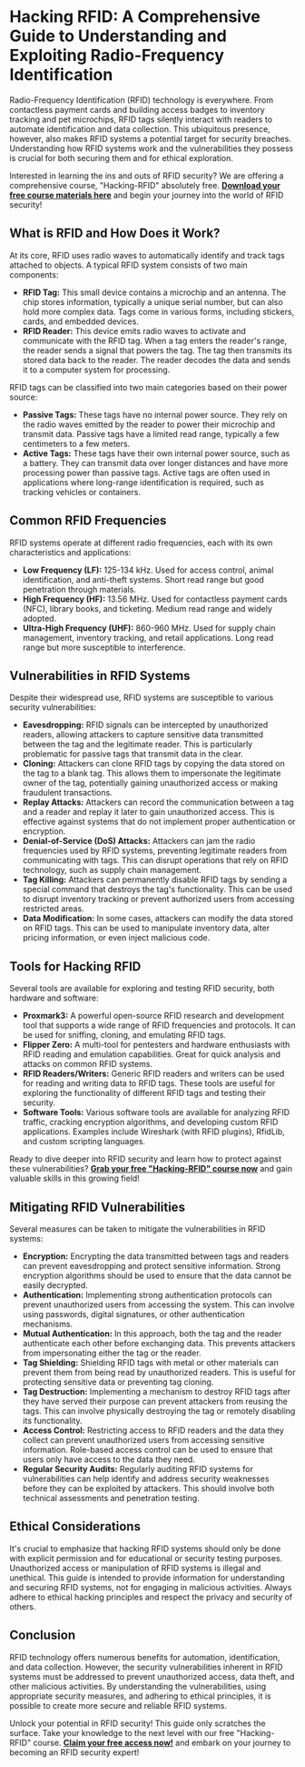 # Hacking RFID: A Comprehensive Guide to Understanding and Exploiting Radio-Frequency Identification

Radio-Frequency Identification (RFID) technology is everywhere. From contactless payment cards and building access badges to inventory tracking and pet microchips, RFID tags silently interact with readers to automate identification and data collection. This ubiquitous presence, however, also makes RFID systems a potential target for security breaches. Understanding how RFID systems work and the vulnerabilities they possess is crucial for both securing them and for ethical exploration.

Interested in learning the ins and outs of RFID security? We are offering a comprehensive course, "Hacking-RFID" absolutely free. [**Download your free course materials here**](https://udemywork.com/hacking-rfid) and begin your journey into the world of RFID security!

## What is RFID and How Does it Work?

At its core, RFID uses radio waves to automatically identify and track tags attached to objects. A typical RFID system consists of two main components:

*   **RFID Tag:** This small device contains a microchip and an antenna. The chip stores information, typically a unique serial number, but can also hold more complex data. Tags come in various forms, including stickers, cards, and embedded devices.
*   **RFID Reader:** This device emits radio waves to activate and communicate with the RFID tag. When a tag enters the reader's range, the reader sends a signal that powers the tag. The tag then transmits its stored data back to the reader. The reader decodes the data and sends it to a computer system for processing.

RFID tags can be classified into two main categories based on their power source:

*   **Passive Tags:** These tags have no internal power source. They rely on the radio waves emitted by the reader to power their microchip and transmit data. Passive tags have a limited read range, typically a few centimeters to a few meters.
*   **Active Tags:** These tags have their own internal power source, such as a battery. They can transmit data over longer distances and have more processing power than passive tags. Active tags are often used in applications where long-range identification is required, such as tracking vehicles or containers.

## Common RFID Frequencies

RFID systems operate at different radio frequencies, each with its own characteristics and applications:

*   **Low Frequency (LF):** 125-134 kHz. Used for access control, animal identification, and anti-theft systems. Short read range but good penetration through materials.
*   **High Frequency (HF):** 13.56 MHz. Used for contactless payment cards (NFC), library books, and ticketing. Medium read range and widely adopted.
*   **Ultra-High Frequency (UHF):** 860-960 MHz. Used for supply chain management, inventory tracking, and retail applications. Long read range but more susceptible to interference.

## Vulnerabilities in RFID Systems

Despite their widespread use, RFID systems are susceptible to various security vulnerabilities:

*   **Eavesdropping:** RFID signals can be intercepted by unauthorized readers, allowing attackers to capture sensitive data transmitted between the tag and the legitimate reader. This is particularly problematic for passive tags that transmit data in the clear.
*   **Cloning:** Attackers can clone RFID tags by copying the data stored on the tag to a blank tag. This allows them to impersonate the legitimate owner of the tag, potentially gaining unauthorized access or making fraudulent transactions.
*   **Replay Attacks:** Attackers can record the communication between a tag and a reader and replay it later to gain unauthorized access. This is effective against systems that do not implement proper authentication or encryption.
*   **Denial-of-Service (DoS) Attacks:** Attackers can jam the radio frequencies used by RFID systems, preventing legitimate readers from communicating with tags. This can disrupt operations that rely on RFID technology, such as supply chain management.
*   **Tag Killing:** Attackers can permanently disable RFID tags by sending a special command that destroys the tag's functionality. This can be used to disrupt inventory tracking or prevent authorized users from accessing restricted areas.
*   **Data Modification:** In some cases, attackers can modify the data stored on RFID tags. This can be used to manipulate inventory data, alter pricing information, or even inject malicious code.

## Tools for Hacking RFID

Several tools are available for exploring and testing RFID security, both hardware and software:

*   **Proxmark3:** A powerful open-source RFID research and development tool that supports a wide range of RFID frequencies and protocols. It can be used for sniffing, cloning, and emulating RFID tags.
*   **Flipper Zero:** A multi-tool for pentesters and hardware enthusiasts with RFID reading and emulation capabilities. Great for quick analysis and attacks on common RFID systems.
*   **RFID Readers/Writers:** Generic RFID readers and writers can be used for reading and writing data to RFID tags. These tools are useful for exploring the functionality of different RFID tags and testing their security.
*   **Software Tools:** Various software tools are available for analyzing RFID traffic, cracking encryption algorithms, and developing custom RFID applications. Examples include Wireshark (with RFID plugins), RfidLib, and custom scripting languages.

Ready to dive deeper into RFID security and learn how to protect against these vulnerabilities? [**Grab your free "Hacking-RFID" course now**](https://udemywork.com/hacking-rfid) and gain valuable skills in this growing field!

## Mitigating RFID Vulnerabilities

Several measures can be taken to mitigate the vulnerabilities in RFID systems:

*   **Encryption:** Encrypting the data transmitted between tags and readers can prevent eavesdropping and protect sensitive information. Strong encryption algorithms should be used to ensure that the data cannot be easily decrypted.
*   **Authentication:** Implementing strong authentication protocols can prevent unauthorized users from accessing the system. This can involve using passwords, digital signatures, or other authentication mechanisms.
*   **Mutual Authentication:** In this approach, both the tag and the reader authenticate each other before exchanging data. This prevents attackers from impersonating either the tag or the reader.
*   **Tag Shielding:** Shielding RFID tags with metal or other materials can prevent them from being read by unauthorized readers. This is useful for protecting sensitive data or preventing tag cloning.
*   **Tag Destruction:** Implementing a mechanism to destroy RFID tags after they have served their purpose can prevent attackers from reusing the tags. This can involve physically destroying the tag or remotely disabling its functionality.
*   **Access Control:** Restricting access to RFID readers and the data they collect can prevent unauthorized users from accessing sensitive information. Role-based access control can be used to ensure that users only have access to the data they need.
*   **Regular Security Audits:** Regularly auditing RFID systems for vulnerabilities can help identify and address security weaknesses before they can be exploited by attackers. This should involve both technical assessments and penetration testing.

## Ethical Considerations

It's crucial to emphasize that hacking RFID systems should only be done with explicit permission and for educational or security testing purposes. Unauthorized access or manipulation of RFID systems is illegal and unethical. This guide is intended to provide information for understanding and securing RFID systems, not for engaging in malicious activities. Always adhere to ethical hacking principles and respect the privacy and security of others.

## Conclusion

RFID technology offers numerous benefits for automation, identification, and data collection. However, the security vulnerabilities inherent in RFID systems must be addressed to prevent unauthorized access, data theft, and other malicious activities. By understanding the vulnerabilities, using appropriate security measures, and adhering to ethical principles, it is possible to create more secure and reliable RFID systems.

Unlock your potential in RFID security! This guide only scratches the surface. Take your knowledge to the next level with our free "Hacking-RFID" course. [**Claim your free access now!**](https://udemywork.com/hacking-rfid) and embark on your journey to becoming an RFID security expert!
